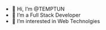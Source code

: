- 👋 Hi, I’m @TEMPTUN
- 🌱 I’m  a Full Stack Developer
- 👀 I’m interested in Web Technolgies


<!---
TEMPTUN/TEMPTUN is a ✨ special ✨ repository because its `README.md` (this file) appears on your GitHub profile.
You can click the Preview link to take a look at your changes.
--->
